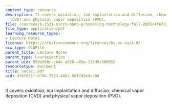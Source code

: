 ```yaml
---
content_type: resource
description: It covers oxidation, ion implantation and diffusion, chemical vapor deposition
  (CVD) and physical vapor deposition (PVD).
file: /courses/6-152j-micro-nano-processing-technology-fall-2005/4f6fd21fb796782344b29df7d9edcc0d_vacsci.pdf
file_type: application/pdf
learning_resource_types:
- Lecture Notes
license: https://creativecommons.org/licenses/by-nc-sa/4.0/
ocw_type: OCWFile
parent_title: Lecture Notes
parent_type: CourseSection
parent_uid: 950e560c-e84e-a828-a85a-111d9a360052
resourcetype: Document
title: vacsci.pdf
uid: 4f6fd21f-b796-7823-44b2-9df7d9edcc0d
---
```

It covers oxidation, ion implantation and diffusion, chemical vapor deposition (CVD) and physical vapor deposition (PVD).
